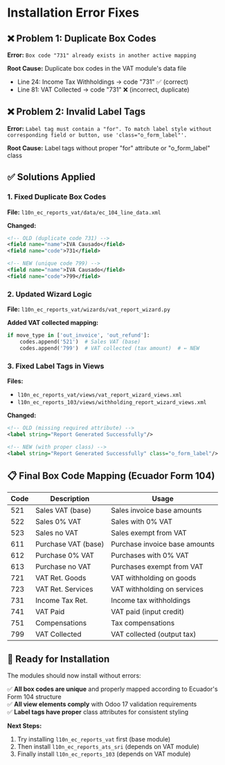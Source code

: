 # Installation Error Fixes

## ❌ Problem 1: Duplicate Box Codes
**Error:** `Box code "731" already exists in another active mapping`

**Root Cause:** Duplicate box codes in the VAT module's data file
- Line 24: Income Tax Withholdings → code "731" ✅ (correct)  
- Line 81: VAT Collected → code "731" ❌ (incorrect, duplicate)

## ❌ Problem 2: Invalid Label Tags  
**Error:** `Label tag must contain a "for". To match label style without corresponding field or button, use 'class="o_form_label"'.`

**Root Cause:** Label tags without proper "for" attribute or "o_form_label" class

## ✅ Solutions Applied

### 1. Fixed Duplicate Box Codes
**File:** `l10n_ec_reports_vat/data/ec_104_line_data.xml`

**Changed:**
```xml
<!-- OLD (duplicate code 731) -->
<field name="name">IVA Causado</field>
<field name="code">731</field>

<!-- NEW (unique code 799) -->
<field name="name">IVA Causado</field>  
<field name="code">799</field>
```

### 2. Updated Wizard Logic
**File:** `l10n_ec_reports_vat/wizards/vat_report_wizard.py`

**Added VAT collected mapping:**
```python
if move_type in ['out_invoice', 'out_refund']:
    codes.append('521')  # Sales VAT (base)
    codes.append('799')  # VAT collected (tax amount)  # ← NEW
```

### 3. Fixed Label Tags in Views
**Files:** 
- `l10n_ec_reports_vat/views/vat_report_wizard_views.xml`
- `l10n_ec_reports_103/views/withholding_report_wizard_views.xml`

**Changed:**
```xml
<!-- OLD (missing required attribute) -->
<label string="Report Generated Successfully"/>

<!-- NEW (with proper class) -->
<label string="Report Generated Successfully" class="o_form_label"/>
```

## 📋 Final Box Code Mapping (Ecuador Form 104)

| Code | Description | Usage |
|------|-------------|--------|
| 521 | Sales VAT (base) | Sales invoice base amounts |
| 522 | Sales 0% VAT | Sales with 0% VAT |
| 523 | Sales no VAT | Sales exempt from VAT |
| 611 | Purchase VAT (base) | Purchase invoice base amounts |
| 612 | Purchase 0% VAT | Purchases with 0% VAT |
| 613 | Purchase no VAT | Purchases exempt from VAT |
| 721 | VAT Ret. Goods | VAT withholding on goods |
| 723 | VAT Ret. Services | VAT withholding on services |
| 731 | Income Tax Ret. | Income tax withholdings |
| 741 | VAT Paid | VAT paid (input credit) |
| 751 | Compensations | Tax compensations |
| 799 | VAT Collected | VAT collected (output tax) |

## 🚀 Ready for Installation  
The modules should now install without errors:

✅ **All box codes are unique** and properly mapped according to Ecuador's Form 104 structure  
✅ **All view elements comply** with Odoo 17 validation requirements  
✅ **Label tags have proper** class attributes for consistent styling  

**Next Steps:**
1. Try installing `l10n_ec_reports_vat` first (base module)
2. Then install `l10n_ec_reports_ats_sri` (depends on VAT module)  
3. Finally install `l10n_ec_reports_103` (depends on VAT module)